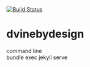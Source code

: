
[![Build Status](https://travis-ci.org/dmanzer2/dvinebydesign.svg?branch=master)](https://travis-ci.org/dmanzer2/dvinebydesign)

# dvinebydesign

command line   
bundle exec jekyll serve
